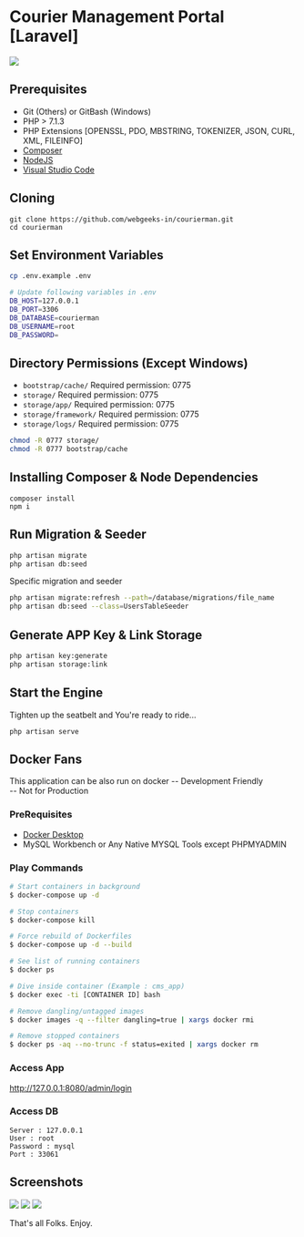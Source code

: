 # Courier Management Portal [Laravel]
<img src="http://unmaintained.tech/badge.svg">

## Prerequisites
* Git (Others) or GitBash (Windows)
* PHP > 7.1.3
* PHP Extensions [OPENSSL, PDO, MBSTRING, TOKENIZER, JSON, CURL, XML, FILEINFO]
* [Composer](https://getcomposer.org/)
* [NodeJS](https://nodejs.org/en/)
* [Visual Studio Code](https://code.visualstudio.com/)

## Cloning
```
git clone https://github.com/webgeeks-in/courierman.git
cd courierman
```

## Set Environment Variables
```bash
cp .env.example .env

# Update following variables in .env
DB_HOST=127.0.0.1
DB_PORT=3306
DB_DATABASE=courierman
DB_USERNAME=root
DB_PASSWORD=
```

## Directory Permissions (Except Windows)
* `bootstrap/cache/` Required permission: 0775
* `storage/` Required permission: 0775
* `storage/app/` Required permission: 0775
* `storage/framework/` Required permission: 0775
* `storage/logs/` Required permission: 0775
```bash
chmod -R 0777 storage/
chmod -R 0777 bootstrap/cache
```

## Installing Composer & Node Dependencies
```
composer install
npm i
```

## Run Migration & Seeder
```bash
php artisan migrate
php artisan db:seed
```
Specific migration and seeder
```bash
php artisan migrate:refresh --path=/database/migrations/file_name
php artisan db:seed --class=UsersTableSeeder
```

## Generate APP Key & Link Storage
```bash
php artisan key:generate
php artisan storage:link
```

## Start the Engine
Tighten up the seatbelt and You're ready to ride...
```
php artisan serve
```

## Docker Fans
This application can be also run on docker
-- Development Friendly <br/>
-- Not for Production

### PreRequisites
* [Docker Desktop](https://www.docker.com/products/docker-desktop)
* MySQL Workbench or Any Native MYSQL Tools except PHPMYADMIN

### Play Commands
```bash
# Start containers in background
$ docker-compose up -d

# Stop containers
$ docker-compose kill

# Force rebuild of Dockerfiles
$ docker-compose up -d --build

# See list of running containers
$ docker ps

# Dive inside container (Example : cms_app)
$ docker exec -ti [CONTAINER ID] bash

# Remove dangling/untagged images
$ docker images -q --filter dangling=true | xargs docker rmi

# Remove stopped containers
$ docker ps -aq --no-trunc -f status=exited | xargs docker rm
```

### Access App
http://127.0.0.1:8080/admin/login

### Access DB
```
Server : 127.0.0.1
User : root
Password : mysql
Port : 33061
```

## Screenshots
<img src="files/media/screenshot-3.png">
<img src="files/media/screenshot.png">
<img src="files/media/screenshot-2.png">

That's all Folks. Enjoy.
